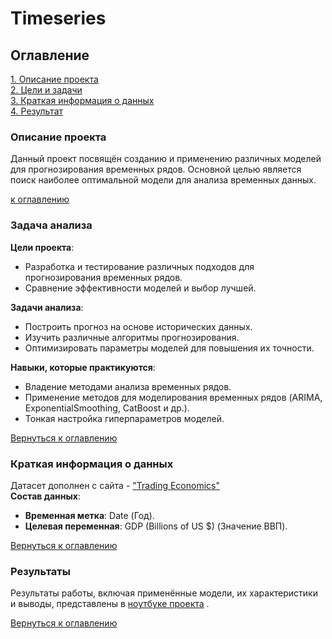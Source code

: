 # Timeseries
 
## Оглавление  
[1. Описание проекта](#описание-проекта)\
[2. Цели и задачи](#какой-кейс-решаем)\
[3. Краткая информация о данных](#краткая-информация-о-данных)   
[4. Результат](#результаты)    

### Описание проекта    

Данный проект посвящён созданию и применению различных моделей для прогнозирования временных рядов. Основной целью является поиск наиболее оптимальной модели для анализа временных данных.

[к оглавлению](#оглавление)


### Задача анализа    

**Цели проекта**:  
- Разработка и тестирование различных подходов для прогнозирования временных рядов.
- Сравнение эффективности моделей и выбор лучшей.

**Задачи анализа**:  
- Построить прогноз на основе исторических данных.
- Изучить различные алгоритмы прогнозирования.
- Оптимизировать параметры моделей для повышения их точности.  

**Навыки, которые практикуются**:  
- Владение методами анализа временных рядов.
- Применение методов для моделирования временных рядов (ARIMA, ExponentialSmoothing, CatBoost и др.).
- Тонкая настройка гиперпараметров моделей.

[Вернуться к оглавлению](#оглавление)


### Краткая информация о данных
Датасет дополнен с сайта - ["Trading Economics"](https://tradingeconomics.com/ghana/gdp)  
**Состав данных**:
- **Временная метка**: Date (Год).
- **Целевая переменная**: GDP (Billions of US $) (Значение ВВП).  

[Вернуться к оглавлению](#оглавление)


### Результаты  
Результаты работы, включая применённые модели, их характеристики и выводы, представлены в [ноутбуке проекта](https://github.com/SmuKkii/Timeseries/blob/master/Timeseries.ipynb)
.

[Вернуться к оглавлению](#оглавление)


